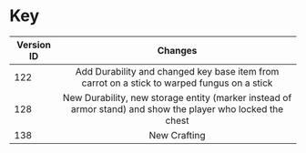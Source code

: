 # Key
| Version ID | Changes |
| ------------- |:-------------:|
| 122 | Add Durability and changed key base item from carrot on a stick to warped fungus on a stick |
| 128 | New Durability, new storage entity (marker instead of armor stand) and show the player who locked the chest |
| 138 | New Crafting |